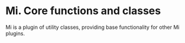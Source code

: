 # Mi. Core functions and classes

Mi is a plugin of utility classes, providing base functionality for other Mi plugins.
